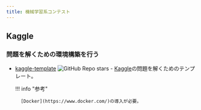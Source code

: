 ```yaml
---
title: 機械学習系コンテスト
---
```


## Kaggle

### 問題を解くための環境構築を行う

<!-- markdown-link-check-disable -->

- [kaggle-template](https://github.com/unonao/kaggle-template) ![GitHub Repo stars](https://img.shields.io/github/stars/unonao/kaggle-template?style=plastic) - [Kaggle](https://www.kaggle.com/)の問題を解くためのテンプレート。

    !!! info "参考"

        [Docker](https://www.docker.com/)の導入が必要。

<!-- markdown-link-check-enable -->
